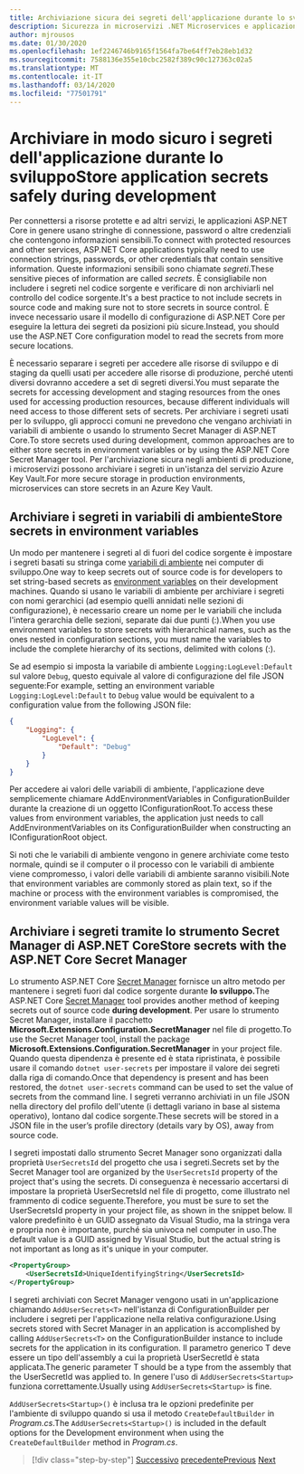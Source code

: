 ```yaml
---
title: Archiviazione sicura dei segreti dell'applicazione durante lo sviluppo
description: Sicurezza in microservizi .NET Microservices e applicazioni Web - Evitare di archiviare i segreti dell'applicazione quali password, stringhe di connessione o chiavi API nel controllo del codice sorgente. Esaminare in dettaglio le opzioni usabili in ASP.NET Core, in particolare le modalità di gestione dei "segreti utente".
author: mjrousos
ms.date: 01/30/2020
ms.openlocfilehash: 1ef2246746b9165f1564fa7be64ff7eb28eb1d32
ms.sourcegitcommit: 7588136e355e10cbc2582f389c90c127363c02a5
ms.translationtype: MT
ms.contentlocale: it-IT
ms.lasthandoff: 03/14/2020
ms.locfileid: "77501791"
---
```

# <a name="store-application-secrets-safely-during-development"></a><span data-ttu-id="121d2-103">Archiviare in modo sicuro i segreti dell'applicazione durante lo sviluppo</span><span class="sxs-lookup"><span data-stu-id="121d2-103">Store application secrets safely during development</span></span>

<span data-ttu-id="121d2-104">Per connettersi a risorse protette e ad altri servizi, le applicazioni ASP.NET Core in genere usano stringhe di connessione, password o altre credenziali che contengono informazioni sensibili.</span><span class="sxs-lookup"><span data-stu-id="121d2-104">To connect with protected resources and other services, ASP.NET Core applications typically need to use connection strings, passwords, or other credentials that contain sensitive information.</span></span> <span data-ttu-id="121d2-105">Queste informazioni sensibili sono chiamate *segreti*.</span><span class="sxs-lookup"><span data-stu-id="121d2-105">These sensitive pieces of information are called *secrets*.</span></span> <span data-ttu-id="121d2-106">È consigliabile non includere i segreti nel codice sorgente e verificare di non archiviarli nel controllo del codice sorgente.</span><span class="sxs-lookup"><span data-stu-id="121d2-106">It's a best practice to not include secrets in source code and making sure not to store secrets in source control.</span></span> <span data-ttu-id="121d2-107">È invece necessario usare il modello di configurazione di ASP.NET Core per eseguire la lettura dei segreti da posizioni più sicure.</span><span class="sxs-lookup"><span data-stu-id="121d2-107">Instead, you should use the ASP.NET Core configuration model to read the secrets from more secure locations.</span></span>

<span data-ttu-id="121d2-108">È necessario separare i segreti per accedere alle risorse di sviluppo e di staging da quelli usati per accedere alle risorse di produzione, perché utenti diversi dovranno accedere a set di segreti diversi.</span><span class="sxs-lookup"><span data-stu-id="121d2-108">You must separate the secrets for accessing development and staging resources from the ones used for accessing production resources, because different individuals will need access to those different sets of secrets.</span></span> <span data-ttu-id="121d2-109">Per archiviare i segreti usati per lo sviluppo, gli approcci comuni ne prevedono che vengano archiviati in variabili di ambiente o usando lo strumento Secret Manager di ASP.NET Core.</span><span class="sxs-lookup"><span data-stu-id="121d2-109">To store secrets used during development, common approaches are to either store secrets in environment variables or by using the ASP.NET Core Secret Manager tool.</span></span> <span data-ttu-id="121d2-110">Per l'archiviazione sicura negli ambienti di produzione, i microservizi possono archiviare i segreti in un'istanza del servizio Azure Key Vault.</span><span class="sxs-lookup"><span data-stu-id="121d2-110">For more secure storage in production environments, microservices can store secrets in an Azure Key Vault.</span></span>

## <a name="store-secrets-in-environment-variables"></a><span data-ttu-id="121d2-111">Archiviare i segreti in variabili di ambiente</span><span class="sxs-lookup"><span data-stu-id="121d2-111">Store secrets in environment variables</span></span>

<span data-ttu-id="121d2-112">Un modo per mantenere i segreti al di fuori del codice sorgente è impostare i segreti basati su stringa come [variabili di ambiente](/aspnet/core/security/app-secrets#environment-variables) nei computer di sviluppo.</span><span class="sxs-lookup"><span data-stu-id="121d2-112">One way to keep secrets out of source code is for developers to set string-based secrets as [environment variables](/aspnet/core/security/app-secrets#environment-variables) on their development machines.</span></span> <span data-ttu-id="121d2-113">Quando si usano le variabili di ambiente per archiviare i segreti con nomi gerarchici (ad esempio quelli annidati nelle sezioni di configurazione), è necessario creare un nome per le variabili che includa l'intera gerarchia delle sezioni, separate dai due punti (:).</span><span class="sxs-lookup"><span data-stu-id="121d2-113">When you use environment variables to store secrets with hierarchical names, such as the ones nested in configuration sections, you must name the variables to include the complete hierarchy of its sections, delimited with colons (:).</span></span>

<span data-ttu-id="121d2-114">Se ad esempio si imposta la variabile di ambiente `Logging:LogLevel:Default` sul valore `Debug`, questo equivale al valore di configurazione del file JSON seguente:</span><span class="sxs-lookup"><span data-stu-id="121d2-114">For example, setting an environment variable `Logging:LogLevel:Default` to `Debug` value would be equivalent to a configuration value from the following JSON file:</span></span>

```json
{
    "Logging": {
        "LogLevel": {
            "Default": "Debug"
        }
    }
}
```

<span data-ttu-id="121d2-115">Per accedere ai valori delle variabili di ambiente, l'applicazione deve semplicemente chiamare AddEnvironmentVariables in ConfigurationBuilder durante la creazione di un oggetto IConfigurationRoot.</span><span class="sxs-lookup"><span data-stu-id="121d2-115">To access these values from environment variables, the application just needs to call AddEnvironmentVariables on its ConfigurationBuilder when constructing an IConfigurationRoot object.</span></span>

<span data-ttu-id="121d2-116">Si noti che le variabili di ambiente vengono in genere archiviate come testo normale, quindi se il computer o il processo con le variabili di ambiente viene compromesso, i valori delle variabili di ambiente saranno visibili.</span><span class="sxs-lookup"><span data-stu-id="121d2-116">Note that environment variables are commonly stored as plain text, so if the machine or process with the environment variables is compromised, the environment variable values will be visible.</span></span>

## <a name="store-secrets-with-the-aspnet-core-secret-manager"></a><span data-ttu-id="121d2-117">Archiviare i segreti tramite lo strumento Secret Manager di ASP.NET Core</span><span class="sxs-lookup"><span data-stu-id="121d2-117">Store secrets with the ASP.NET Core Secret Manager</span></span>

<span data-ttu-id="121d2-118">Lo strumento ASP.NET Core [Secret Manager](/aspnet/core/security/app-secrets#secret-manager) fornisce un altro metodo per mantenere i segreti fuori dal codice sorgente durante **lo sviluppo.**</span><span class="sxs-lookup"><span data-stu-id="121d2-118">The ASP.NET Core [Secret Manager](/aspnet/core/security/app-secrets#secret-manager) tool provides another method of keeping secrets out of source code **during development**.</span></span> <span data-ttu-id="121d2-119">Per usare lo strumento Secret Manager, installare il pacchetto **Microsoft.Extensions.Configuration.SecretManager** nel file di progetto.</span><span class="sxs-lookup"><span data-stu-id="121d2-119">To use the Secret Manager tool, install the package **Microsoft.Extensions.Configuration.SecretManager** in your project file.</span></span> <span data-ttu-id="121d2-120">Quando questa dipendenza è presente ed è stata ripristinata, è possibile usare il comando `dotnet user-secrets` per impostare il valore dei segreti dalla riga di comando.</span><span class="sxs-lookup"><span data-stu-id="121d2-120">Once that dependency is present and has been restored, the `dotnet user-secrets` command can be used to set the value of secrets from the command line.</span></span> <span data-ttu-id="121d2-121">I segreti verranno archiviati in un file JSON nella directory del profilo dell'utente (i dettagli variano in base al sistema operativo), lontano dal codice sorgente.</span><span class="sxs-lookup"><span data-stu-id="121d2-121">These secrets will be stored in a JSON file in the user’s profile directory (details vary by OS), away from source code.</span></span>

<span data-ttu-id="121d2-122">I segreti impostati dallo strumento Secret Manager sono organizzati dalla proprietà `UserSecretsId` del progetto che usa i segreti.</span><span class="sxs-lookup"><span data-stu-id="121d2-122">Secrets set by the Secret Manager tool are organized by the `UserSecretsId` property of the project that's using the secrets.</span></span> <span data-ttu-id="121d2-123">Di conseguenza è necessario accertarsi di impostare la proprietà UserSecretsId nel file di progetto, come illustrato nel frammento di codice seguente.</span><span class="sxs-lookup"><span data-stu-id="121d2-123">Therefore, you must be sure to set the UserSecretsId property in your project file, as shown in the snippet below.</span></span> <span data-ttu-id="121d2-124">Il valore predefinito è un GUID assegnato da Visual Studio, ma la stringa vera e propria non è importante, purché sia univoca nel computer in uso.</span><span class="sxs-lookup"><span data-stu-id="121d2-124">The default value is a GUID assigned by Visual Studio, but the actual string is not important as long as it's unique in your computer.</span></span>

```xml
<PropertyGroup>
    <UserSecretsId>UniqueIdentifyingString</UserSecretsId>
</PropertyGroup>
```

<span data-ttu-id="121d2-125">I segreti archiviati con Secret Manager vengono usati in un'applicazione chiamando `AddUserSecrets<T>` nell'istanza di ConfigurationBuilder per includere i segreti per l'applicazione nella relativa configurazione.</span><span class="sxs-lookup"><span data-stu-id="121d2-125">Using secrets stored with Secret Manager in an application is accomplished by calling `AddUserSecrets<T>` on the ConfigurationBuilder instance to include secrets for the application in its configuration.</span></span> <span data-ttu-id="121d2-126">Il parametro generico T deve essere un tipo dell'assembly a cui la proprietà UserSecretId è stata applicata.</span><span class="sxs-lookup"><span data-stu-id="121d2-126">The generic parameter T should be a type from the assembly that the UserSecretId was applied to.</span></span> <span data-ttu-id="121d2-127">In genere l'uso di `AddUserSecrets<Startup>` funziona correttamente.</span><span class="sxs-lookup"><span data-stu-id="121d2-127">Usually using `AddUserSecrets<Startup>` is fine.</span></span>

<span data-ttu-id="121d2-128">`AddUserSecrets<Startup>()` è inclusa tra le opzioni predefinite per l'ambiente di sviluppo quando si usa il metodo `CreateDefaultBuilder` in *Program.cs*.</span><span class="sxs-lookup"><span data-stu-id="121d2-128">The `AddUserSecrets<Startup>()` is included in the default options for the Development environment when using the `CreateDefaultBuilder` method in *Program.cs*.</span></span>

>[!div class="step-by-step"]
><span data-ttu-id="121d2-129">[Successivo](authorization-net-microservices-web-applications.md)
>[precedente](azure-key-vault-protects-secrets.md)</span><span class="sxs-lookup"><span data-stu-id="121d2-129">[Previous](authorization-net-microservices-web-applications.md)
[Next](azure-key-vault-protects-secrets.md)</span></span>
